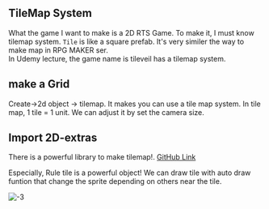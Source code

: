 ## TileMap System
What the game I want to make is a 2D RTS Game. To make it, I must know tilemap system. `Tile` is like a square prefab. It's very similer the way to make map in RPG MAKER ser.  
In Udemy lecture, the game name is tileveil has a tilemap system.

## make a Grid
Create->2d object -> tilemap. It makes you can use a tile map system. In tile map, 1 tile = 1 unit. We can adjust it by set the camera size. 


## Import 2D-extras
There is a powerful library to make tilemap!. [GitHub Link](https://github.com/Unity-Technologies/2d-extras)

Especially, Rule tile is a powerful object! We can draw tile with auto draw funtion that change the sprite depending on others near the tile.

![-3](https://t1.daumcdn.net/cfile/tistory/990FE6415C4D5A2F17)
